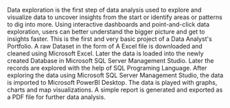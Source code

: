 Data exploration is the first step of data analysis used to explore and visualize data to uncover insights from the start or identify areas or patterns to dig into more. Using interactive dashboards and point-and-click data exploration, users can better understand the bigger picture and get to insights faster. This is the first and very basic project of a Data Analyst's Portfolio.
A raw Dataset in the form of A Excel file is downloaded and cleaned using Microsoft Excel. Later the data is loaded into the newly created Database in Microsoft SQL Server Management Studio. Later the records are explored with the help of SQL Programing Language.
After exploring the data using Microsoft SQL Server Management Studio, the data is imported to Microsoft PowerBI Desktop. The data is played with graphs, charts and map visualizations. A simple report is generated and exported as a PDF file for further data analysis.
